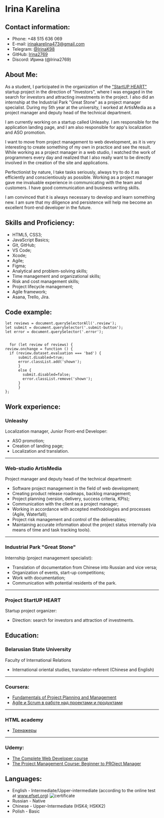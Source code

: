 # Irina Karelina

## Contact information:

- Phone: +48 515 636 069
- E-mail: irinakarelina473@gmail.com
- Telegram: [@IrinaK98]( адрес "https://t.me/c/1562620717/14547") 
- GitHub: [Irina2769](адрес "https://github.com/Irina2769")
- Discord: Ирина (@Irina2769)

## About Me:

 As a student, I participated in the organization of the ["StartUP HEART"](адрес "https://startupheart.by/") startup project in the direction of "Investors", where I was engaged in the search for investors and attracting investments in the project. I also did an internship at the Industrial Park "Great Stone" as a project manager specialist. During my 5th year at the university, I worked at ArtisMedia as a project manager and deputy head of the technical department.

 I am currently working on a startup called Unleashy. I am responsible for the application landing page, and I am also responsible for app's localization and ASO promotion.

 I want to move from project management to web development, as it is very interesting to create something of my own in practice and see the result. While working as a project manager in a web studio, I watched the work of programmers every day and realized that I also really want to be directly involved in the creation of the site and applications.

 Perfectionist by nature, I take tasks seriously, always try to do it as efficiently and conscientiously as possible. Working as a project manager gave me invaluable experience in communicating with the team and customers.
I have good communication and business writing skills.

 I am convinced that it is always necessary to develop and learn something new. I am sure that my diligence and persistence will help me become an excellent front-end developer in the future.

## Skills and Proficiency:

* HTML5, CSS3;
* JavaScript Basics;
* Git, GitHub;
* VS Code;
* Xcode;
* Agile;
* Figma;
* Analytical and problem-solving skills;
* Time management and organizational skills;
* Risk and cost management skills;
* Project lifecycle management;
*  Agile framework;
* Asana, Trello, Jira.

## Code example:

```
let reviews = document.querySelectorAll('.review');
let submit = document.querySelector('.submit-button');
let error = document.querySelector('.error');


  for (let review of reviews) {
review.onchange = function () {
  if (review.dataset.evaluation === 'bad') {
      submit.disabled=true;
      error.classList.add('shown');
      }
      else {
        submit.disabled=false;
        error.classList.remove('shown');
      }
      }
};
```

## Work experience:

### Unleashy

Localization manager, Junior Front-end Developer:

+ ASO promotion;
+ Creation of landing page;
+ Localization and translation.

******

### Web-studio ArtisMedia

Project manager and deputy head of the technical department:

+ Software project management in the field of web development;
+ Creating product release roadmaps, backlog management;
+ Project planning (version, delivery, success criteria, KPIs);
+ Communication with the client as a project manager;
+ Working in accordance with accepted methodologies and processes (Agile, Waterfall);
+ Project risk management and control of the deliverables;
+ Maintaining accurate information about the project status internally (via means of time and task tracking tools).

******

### Industrial Park "Great Stone"

 Internship (project management specialist):
 
 + Translation of documentation from Chinese into Russian and vice versa; 
 + Organization of events, start-up competitions;
 + Work with documentation; 
 + Communication with potential residents of the park.

******

### Project StartUP HEART

 Startup project organizer:
 
 + Direction: search for investors and attraction of investments.

## Education:

### Belarusian State University
Faculty of International Relations
- International oriental studies, translator-referent (Chinese and English)

******

### Coursera:

- [Fundamentals of Project Planning and Management](адрес "https://www.coursera.org/learn/uva-darden-project-management")
- [Agile и Scrum в работе над проектами и продуктами](адрес "https://www.coursera.org/learn/upravleniya-proektami-agile-scrum")

******

### HTML academy
- [Тренажеры](адрес "https://htmlacademy.ru/courses")

******

### Udemy:

- [The Complete Web Developer course](адрес "https://www.udemy.com/course/the-complete-web-developer-course-2/")
- [The Project Management Course: Beginner to PROject Manager](адрес "https://www.udemy.com/course/the-project-management-course-beginner-to-project-manager/")


## Languages:
 - English - Intermediate/Upper-intermediate (according to the online test at  www.efset.org)
 ![certificate](https://cdn.efset.org/efset-widget/img/certificate_72.png "сертификат")
 - Russian - Native
 - Chinese - Upper-Intermediate (HSK4; HSKK2)
 - Polish - Basic

